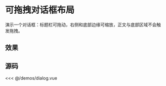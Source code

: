 # 可拖拽对话框布局

演示一个对话框：标题栏可拖动，右侧和底部边缘可缩放，正文与底部区域不会触发拖拽。

## 效果

<ClientOnly>
  <DemoDialog></DemoDialog>
</ClientOnly>

## 源码

<<< @/demos/dialog.vue
